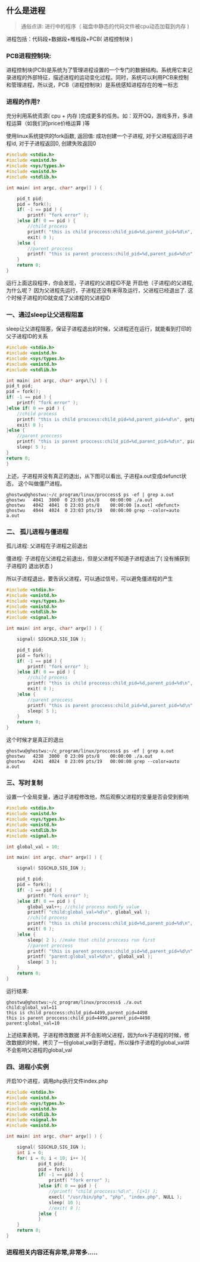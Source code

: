 ## 什么是进程

> 通俗点讲: 进行中的程序（ 磁盘中静态的代码文件被cpu动态加载到内存 )

进程包括：代码段+数据段+堆栈段+PCB( 进程控制块 )

### PCB进程控制块:

进程控制块(PCB)是系统为了管理进程设置的一个专门的数据结构。系统用它来记录进程的外部特征，描述进程的运动变化过程。同时，系统可以利用PCB来控制和管理进程，所以说，PCB（进程控制块）是系统感知进程存在的唯一标志

### 进程的作用?

充分利用系统资源( cpu + 内存 )完成更多的任务。如：双开QQ，游戏多开，多进程运算（如我们的price价格运算 )等

使用linux系统提供的fork函数, 返回值: 成功创建一个子进程, 对于父进程返回子进程id, 对于子进程返回0, 创建失败返回0

```c
#include <stdio.h>
#include <unistd.h>
#include <sys/types.h>
#include <unistd.h>
#include <stdlib.h>

int main( int argc, char* argv[] ) {

    pid_t pid;
    pid = fork();
    if( -1 == pid ) {
        printf( "fork error" );
    }else if( 0 == pid ) {
        //child process
        printf( "this is child proccess:child_pid=%d,parent_pid=%d\n", getpid(), getppid() );
        exit( 0 );
    }else {
        //parent proccess
        printf( "this is parent proccess:child_pid=%d,parent_pid=%d\n", pid, getpid() );
    }
    return 0;
}
```

运行上面这段程序，你会发现，子进程的父进程ID不是 开启他（子进程)的父进程,  为什么呢？ 因为父进程先运行，子进程还没有来得及运行，父进程已经退出了.  这个时候子进程的ID就变成了父进程的父进程ID



### 一、通过sleep让父进程阻塞

sleep让父进程阻塞，保证子进程退出的时候，父进程还在运行，就能看到打印的父子进程ID的关系

```c
#include <stdio.h>
#include <unistd.h>
#include <sys/types.h>
#include <unistd.h>
#include <stdlib.h>

int main( int argc, char* argv\[\] ) {
pid_t pid;
pid = fork();
if( -1 == pid ) {
    printf( "fork error" );
}else if( 0 == pid ) {
    //child process
    printf( "this is child proccess:child_pid=%d,parent_pid=%d\n", getpid(), getppid() );
    exit( 0 );
}else {
    //parent proccess
    printf( "this is parent proccess:child_pid=%d,parent_pid=%d\n", pid, getpid() );
    sleep( 5 );
}
return 0;
}
```

上述，子进程并没有真正的退出，从下图可以看出, 子进程a.out变成defunct状态， 这个叫做僵尸进程。 

```shell
ghostwu@ghostwu:~/c_program/linux/proccess$ ps -ef | grep a.out
ghostwu   4041  3000  0 23:03 pts/8    00:00:00 ./a.out
ghostwu   4042  4041  0 23:03 pts/8    00:00:00 [a.out] <defunct>
ghostwu   4044  4024  0 23:03 pts/19   00:00:00 grep --color=auto a.out

```

### 二、 孤儿进程与僵进程

孤儿进程: 父进程在子进程之前退出

僵进程: 子进程在父进程之前退出，但是父进程不知道子进程退出了( 没有捕获到子进程的 退出状态 )

所以子进程退出，要告诉父进程，可以通过信号，可以避免僵进程的产生

```c
#include <stdio.h>
#include <unistd.h>
#include <sys/types.h>
#include <unistd.h>
#include <stdlib.h>
#include <signal.h>

int main( int argc, char* argv[] ) {

	signal( SIGCHLD,SIG_IGN );	

	pid_t pid;
	pid = fork();
	if( -1 == pid ) {
		printf( "fork error" );
	}else if( 0 == pid ) {
		//child process
		printf( "this is child proccess:child_pid=%d,parent_pid=%d\n", getpid(), getppid() );
		exit( 0 );
	}else {
		//parent proccess
		printf( "this is parent proccess:child_pid=%d,parent_pid=%d\n", pid, getpid() );
		sleep( 5 );
	}
	return 0;
}

```

这个时候才是真正的退出

```shell
ghostwu@ghostwu:~/c_program/linux/proccess$ ps -ef | grep a.out
ghostwu   4238  3000  0 23:09 pts/8    00:00:00 ./a.out
ghostwu   4241  4024  0 23:09 pts/19   00:00:00 grep --color=auto a.out
```

### 三、写时复制

设置一个全局变量，通过子进程修改他，然后观察父进程的变量是否会受到影响

```c
#include <stdio.h>
#include <unistd.h>
#include <sys/types.h>
#include <unistd.h>
#include <stdlib.h>
#include <signal.h>

int global_val = 10;

int main( int argc, char* argv[] ) {

	signal( SIGCHLD,SIG_IGN );	

	pid_t pid;
	pid = fork();
	if( -1 == pid ) {
		printf( "fork error" );
	}else if( 0 == pid ) {
		global_val++; //child process modify value
		printf( "child:global_val=%d\n", global_val );
		//child process
		printf( "this is child proccess:child_pid=%d,parent_pid=%d\n", getpid(), getppid() );
		exit( 0 );
	}else {
		sleep( 2 ); //make that child proccess run first
		//parent proccess
		printf( "this is parent proccess:child_pid=%d,parent_pid=%d\n", pid, getpid() );
		printf( "parent:global_val=%d\n", global_val );
		sleep( 3 );
	}
	return 0;
}

```

运行结果:

```shell
ghostwu@ghostwu:~/c_program/linux/proccess$ ./a.out 
child:global_val=11
this is child proccess:child_pid=4499,parent_pid=4498
this is parent proccess:child_pid=4499,parent_pid=4498
parent:global_val=10
```

上述结果表明，子进程修改数据 并不会影响父进程，因为fork子进程的时候，修改数据的时候，拷贝了一份global_val到子进程，所以操作子进程的global_val并不会影响父进程的global_val



### 四、进程小实例

开启10个进程，调用php执行文件index.php

```c
#include <stdio.h>
#include <unistd.h>
#include <sys/types.h>
#include <unistd.h>
#include <stdlib.h>
#include <signal.h>
#include <unistd.h>

int main( int argc, char* argv[] ) {

	signal( SIGCHLD,SIG_IGN );	
	int i = 0;
	for( i = 0; i < 10; i++ ){
			pid_t pid;
			pid = fork();
			if( -1 == pid ) {
				printf( "fork error" );
			}else if( 0 == pid ) {
				//printf( "child proccess:%d\n", (i+1) );
				execl( "/usr/bin/php", "php", "index.php", NULL );
				sleep( 10 );
				//exit( 0 );
			}else {
			}
	}
	return 0;
}

```

### 进程相关内容还有非常,非常多.....


























